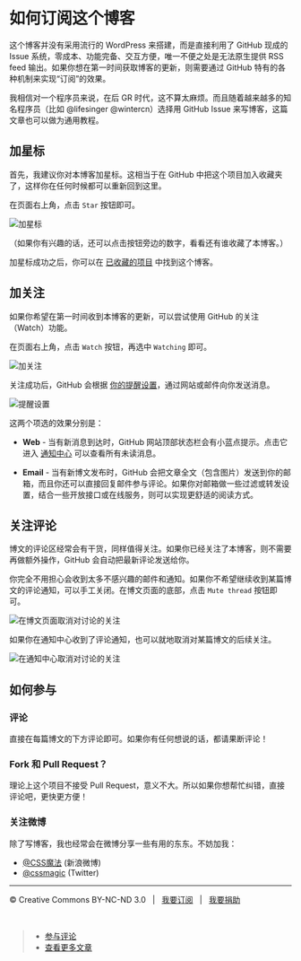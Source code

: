 # 如何订阅这个博客

这个博客并没有采用流行的 WordPress 来搭建，而是直接利用了 GitHub 现成的 Issue 系统，零成本、功能完备、交互方便，唯一不便之处是无法原生提供 RSS feed 输出。如果你想在第一时间获取博客的更新，则需要通过 GitHub 特有的各种机制来实现“订阅”的效果。

我相信对一个程序员来说，在后 GR 时代，这不算太麻烦。而且随着越来越多的知名程序员（比如 @lifesinger @wintercn）选择用 GitHub Issue 来写博客，这篇文章也可以做为通用教程。

## 加星标

首先，我建议你对本博客加星标。这相当于在 GitHub 中把这个项目加入收藏夹了，这样你在任何时候都可以重新回到这里。

在页面右上角，点击 `Star` 按钮即可。

![加星标](https://f.cloud.github.com/assets/1231359/673984/b5e7af46-d8c8-11e2-93f1-789f32a36e38.png)

（如果你有兴趣的话，还可以点击按钮旁边的数字，看看还有谁收藏了本博客。）

加星标成功之后，你可以在 [已收藏的项目](https://github.com/stars) 中找到这个博客。

## 加关注

如果你希望在第一时间收到本博客的更新，可以尝试使用 GitHub 的关注（Watch）功能。

在页面右上角，点击 `Watch` 按钮，再选中 `Watching` 即可。

![加关注](https://f.cloud.github.com/assets/1231359/673986/bab7d9c4-d8c8-11e2-9e9b-c733c7f4630d.png)

关注成功后，GitHub 会根据 [你的提醒设置](https://github.com/settings/notifications)，通过网站或邮件向你发送消息。

![提醒设置](https://f.cloud.github.com/assets/1231359/673988/c03d1d46-d8c8-11e2-8c1c-944090a2e01a.png)

这两个项选的效果分别是：

* **Web** - 当有新消息到达时，GitHub 网站顶部状态栏会有小蓝点提示。点击它进入 [通知中心](https://github.com/notifications) 可以查看所有未读消息。

* **Email** - 当有新博文发布时，GitHub 会把文章全文（包含图片）发送到你的邮箱，而且你还可以直接回复邮件参与评论。如果你对邮箱做一些过滤或转发设置，结合一些开放接口或在线服务，则可以实现更舒适的阅读方式。

## 关注评论

博文的评论区经常会有干货，同样值得关注。如果你已经关注了本博客，则不需要再做额外操作，GitHub 会自动把最新评论发送给你。

你完全不用担心会收到太多不感兴趣的邮件和通知。如果你不希望继续收到某篇博文的评论通知，可以手工关闭。在博文页面的底部，点击 `Mute thread` 按钮即可。

![在博文页面取消对讨论的关注](https://f.cloud.github.com/assets/1231359/909022/e284593a-fdaf-11e2-9f7e-6f28eba429aa.png)

如果你在通知中心收到了评论通知，也可以就地取消对某篇博文的后续关注。

![在通知中心取消对讨论的关注](https://f.cloud.github.com/assets/1231359/909037/6d4723ae-fdb0-11e2-81a9-9358cb7c7d14.png)

## 如何参与

### 评论

直接在每篇博文的下方评论即可。如果你有任何想说的话，都请果断评论！

### Fork 和 Pull Request？

理论上这个项目不接受 Pull Request，意义不大。所以如果你想帮忙纠错，直接评论吧，更快更方便！

### 关注微博

除了写博客，我也经常会在微博分享一些有用的东东。不妨加我：

* [@CSS魔法](http://weibo.com/cssmagic) (新浪微博)
* [@cssmagic](https://twitter.com/cssmagic) (Twitter)

***

&copy; Creative Commons BY-NC-ND 3.0 &nbsp; | &nbsp; [我要订阅](http://www.cssmagic.net/blog/subscribe) &nbsp; | &nbsp; [我要捐助](http://www.cssmagic.net/blog/donate)

&nbsp;
> * [参与评论](https://github.com/cssmagic/blog/issues/8)
> * [查看更多文章](https://github.com/cssmagic/blog/issues?state=open)
